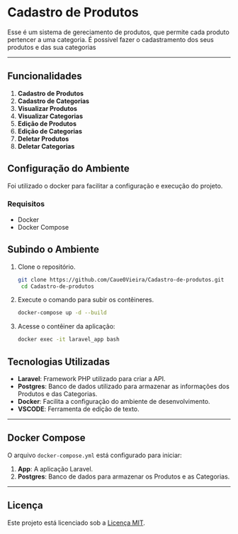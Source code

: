 # Cadastro de Produtos

Esse é um sistema de gereciamento de produtos, que permite cada produto pertencer a uma categoria. É possivel fazer o cadastramento dos seus produtos e das sua categorias

---

## Funcionalidades 

1. **Cadastro de Produtos**
2. **Cadastro de Categorias**
3. **Visualizar Produtos**
4. **Visualizar Categorias**
5. **Edição de Produtos**
6. **Edição de Categorias**
7. **Deletar Produtos**
8. **Deletar Categorias**

## Configuração do Ambiente

Foi utilizado o docker para facilitar a configuração e execução do projeto.

### Requisitos
- Docker
- Docker Compose

## Subindo o Ambiente 
1. Clone o repositório.
   ```bash
   git clone https://github.com/Caue0Vieira/Cadastro-de-produtos.git
    cd Cadastro-de-produtos
   ```
2. Execute o comando para subir os contêineres.
   ```bash
   docker-compose up -d --build
   ```
3. Acesse o contêiner da aplicação:
   ```bash
   docker exec -it laravel_app bash
   ```

## Tecnologias Utilizadas

- **Laravel**: Framework PHP utilizado para criar a API.
- **Postgres**: Banco de dados utilizado para armazenar as informações dos Produtos e das Categorias.
- **Docker**: Facilita a configuração do ambiente de desenvolvimento.
- **VSCODE**: Ferramenta de edição de texto.

---

## Docker Compose

O arquivo `docker-compose.yml` está configurado para iniciar:

1. **App**: A aplicação Laravel.
2. **Postgres**: Banco de dados para armazenar os Produtos e as Categorias.


---

## Licença

Este projeto está licenciado sob a [Licença MIT](LICENSE).
